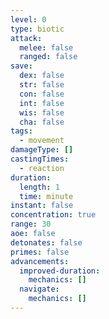 ```yaml
---
level: 0
type: biotic
attack:
  melee: false
  ranged: false
save:
  dex: false
  str: false
  con: false
  int: false
  wis: false
  cha: false
tags:
  - movement
damageType: []
castingTimes:
  - reaction
duration:
  length: 1
  time: minute
instant: false
concentration: true
range: 30
aoe: false
detonates: false
primes: false
advancements:
  improved-duration:
    mechanics: []
  navigate:
    mechanics: []
---
```

